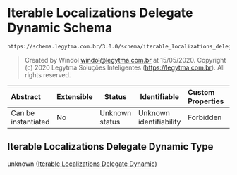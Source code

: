 # Iterable Localizations Delegate Dynamic Schema

```txt
https://schema.legytma.com.br/3.0.0/schema/iterable_localizations_delegate_dynamic.schema.json
```




> Created by Windol [windol@legytma.com.br](mailto:windol@legytma.com.br) at 15/05/2020.
> Copyright (c) 2020 Legytma Soluções Inteligentes (<https://legytma.com.br>). All rights reserved.
>

| Abstract            | Extensible | Status         | Identifiable            | Custom Properties | Additional Properties | Access Restrictions | Defined In                                                                                                                                  |
| :------------------ | ---------- | -------------- | ----------------------- | :---------------- | --------------------- | ------------------- | ------------------------------------------------------------------------------------------------------------------------------------------- |
| Can be instantiated | No         | Unknown status | Unknown identifiability | Forbidden         | Allowed               | none                | [iterable_localizations_delegate_dynamic.schema.json](../schema/iterable_localizations_delegate_dynamic.schema.json) |

## Iterable Localizations Delegate Dynamic Type

unknown ([Iterable Localizations Delegate Dynamic](iterable_localizations_delegate_dynamic.md))
